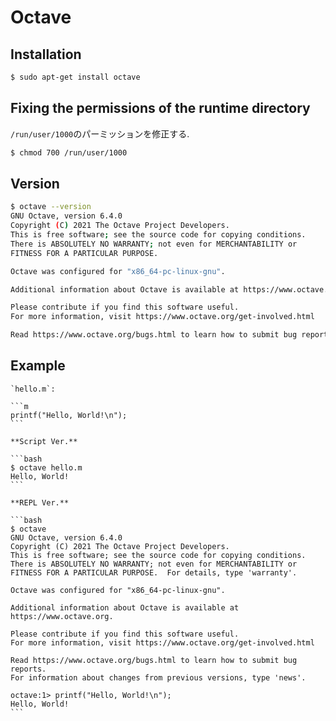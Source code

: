 # Octave

## Installation

```bash
$ sudo apt-get install octave
```

## Fixing the permissions of the runtime directory

`/run/user/1000`のパーミッションを修正する.

```bash
$ chmod 700 /run/user/1000
```

## Version

```bash
$ octave --version
GNU Octave, version 6.4.0
Copyright (C) 2021 The Octave Project Developers.
This is free software; see the source code for copying conditions.
There is ABSOLUTELY NO WARRANTY; not even for MERCHANTABILITY or
FITNESS FOR A PARTICULAR PURPOSE.

Octave was configured for "x86_64-pc-linux-gnu".

Additional information about Octave is available at https://www.octave.org.

Please contribute if you find this software useful.
For more information, visit https://www.octave.org/get-involved.html

Read https://www.octave.org/bugs.html to learn how to submit bug reports.
```

## Example

````{tab} Code
`hello.m`:

```m
printf("Hello, World!\n");
```
````

````{tab} Terminal
**Script Ver.**

```bash
$ octave hello.m
Hello, World!
```

**REPL Ver.**

```bash
$ octave
GNU Octave, version 6.4.0
Copyright (C) 2021 The Octave Project Developers.
This is free software; see the source code for copying conditions.
There is ABSOLUTELY NO WARRANTY; not even for MERCHANTABILITY or
FITNESS FOR A PARTICULAR PURPOSE.  For details, type 'warranty'.

Octave was configured for "x86_64-pc-linux-gnu".

Additional information about Octave is available at https://www.octave.org.

Please contribute if you find this software useful.
For more information, visit https://www.octave.org/get-involved.html

Read https://www.octave.org/bugs.html to learn how to submit bug reports.
For information about changes from previous versions, type 'news'.

octave:1> printf("Hello, World!\n");
Hello, World!
```
````

